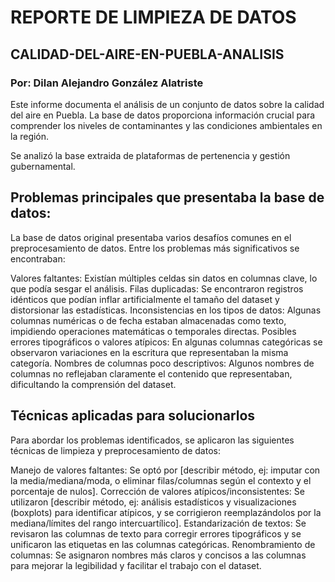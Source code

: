 # REPORTE DE LIMPIEZA DE DATOS
## CALIDAD-DEL-AIRE-EN-PUEBLA-ANALISIS
### Por: Dilan Alejandro González Alatriste
Este informe documenta el análisis de un conjunto de datos sobre la calidad del aire en Puebla. La base de datos proporciona información crucial para comprender los niveles de contaminantes y las condiciones ambientales en la región.

Se analizó la base extraida de plataformas de pertenencia y gestión gubernamental.

## Problemas principales que presentaba la base de datos:
La base de datos original presentaba varios desafíos comunes en el preprocesamiento de datos. Entre los problemas más significativos se encontraban:

Valores faltantes: Existían múltiples celdas sin datos en columnas clave, lo que podía sesgar el análisis.
Filas duplicadas: Se encontraron registros idénticos que podían inflar artificialmente el tamaño del dataset y distorsionar las estadísticas.
Inconsistencias en los tipos de datos: Algunas columnas numéricas o de fecha estaban almacenadas como texto, impidiendo operaciones matemáticas o temporales directas.
Posibles errores tipográficos o valores atípicos: En algunas columnas categóricas se observaron variaciones en la escritura que representaban la misma categoría.
Nombres de columnas poco descriptivos: Algunos nombres de columnas no reflejaban claramente el contenido que representaban, dificultando la comprensión del dataset.

## Técnicas aplicadas para solucionarlos
Para abordar los problemas identificados, se aplicaron las siguientes técnicas de limpieza y preprocesamiento de datos:

Manejo de valores faltantes: Se optó por [describir método, ej: imputar con la media/mediana/moda, o eliminar filas/columnas según el contexto y el porcentaje de nulos].
Corrección de valores atípicos/inconsistentes: Se utilizaron [describir método, ej: análisis estadísticos y visualizaciones (boxplots) para identificar atípicos, y se corrigieron reemplazándolos por la mediana/límites del rango intercuartílico].
Estandarización de textos: Se revisaron las columnas de texto para corregir errores tipográficos y se unificaron las etiquetas en las columnas categóricas.
Renombramiento de columnas: Se asignaron nombres más claros y concisos a las columnas para mejorar la legibilidad y facilitar el trabajo con el dataset.
